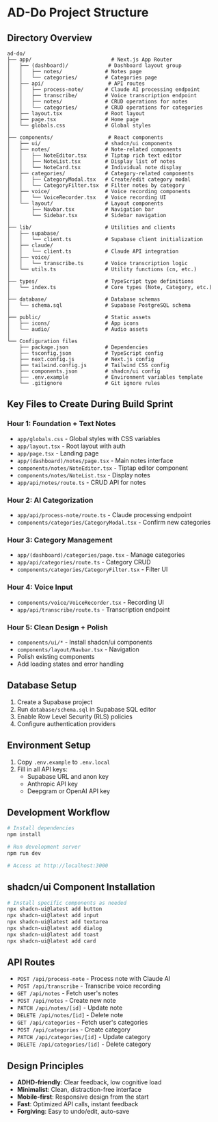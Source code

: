 # AD-Do Project Structure

## Directory Overview

```
ad-do/
├── app/                          # Next.js App Router
│   ├── (dashboard)/             # Dashboard layout group
│   │   ├── notes/              # Notes page
│   │   └── categories/         # Categories page
│   ├── api/                     # API routes
│   │   ├── process-note/       # Claude AI processing endpoint
│   │   ├── transcribe/         # Voice transcription endpoint
│   │   ├── notes/              # CRUD operations for notes
│   │   └── categories/         # CRUD operations for categories
│   ├── layout.tsx              # Root layout
│   ├── page.tsx                # Home page
│   └── globals.css             # Global styles
│
├── components/                  # React components
│   ├── ui/                     # shadcn/ui components
│   ├── notes/                  # Note-related components
│   │   ├── NoteEditor.tsx      # Tiptap rich text editor
│   │   ├── NoteList.tsx        # Display list of notes
│   │   └── NoteCard.tsx        # Individual note display
│   ├── categories/             # Category-related components
│   │   ├── CategoryModal.tsx   # Create/edit category modal
│   │   └── CategoryFilter.tsx  # Filter notes by category
│   ├── voice/                  # Voice recording components
│   │   └── VoiceRecorder.tsx   # Voice recording UI
│   └── layout/                 # Layout components
│       ├── Navbar.tsx          # Navigation bar
│       └── Sidebar.tsx         # Sidebar navigation
│
├── lib/                        # Utilities and clients
│   ├── supabase/
│   │   └── client.ts           # Supabase client initialization
│   ├── claude/
│   │   └── client.ts           # Claude API integration
│   ├── voice/
│   │   └── transcribe.ts       # Voice transcription logic
│   └── utils.ts                # Utility functions (cn, etc.)
│
├── types/                      # TypeScript type definitions
│   └── index.ts                # Core types (Note, Category, etc.)
│
├── database/                   # Database schemas
│   └── schema.sql              # Supabase PostgreSQL schema
│
├── public/                     # Static assets
│   ├── icons/                  # App icons
│   └── audio/                  # Audio assets
│
└── Configuration files
    ├── package.json            # Dependencies
    ├── tsconfig.json           # TypeScript config
    ├── next.config.js          # Next.js config
    ├── tailwind.config.js      # Tailwind CSS config
    ├── components.json         # shadcn/ui config
    ├── .env.example            # Environment variables template
    └── .gitignore              # Git ignore rules
```

## Key Files to Create During Build Sprint

### Hour 1: Foundation + Text Notes
- `app/globals.css` - Global styles with CSS variables
- `app/layout.tsx` - Root layout with auth
- `app/page.tsx` - Landing page
- `app/(dashboard)/notes/page.tsx` - Main notes interface
- `components/notes/NoteEditor.tsx` - Tiptap editor component
- `components/notes/NoteList.tsx` - Display notes
- `app/api/notes/route.ts` - CRUD API for notes

### Hour 2: AI Categorization
- `app/api/process-note/route.ts` - Claude processing endpoint
- `components/categories/CategoryModal.tsx` - Confirm new categories

### Hour 3: Category Management
- `app/(dashboard)/categories/page.tsx` - Manage categories
- `app/api/categories/route.ts` - Category CRUD
- `components/categories/CategoryFilter.tsx` - Filter UI

### Hour 4: Voice Input
- `components/voice/VoiceRecorder.tsx` - Recording UI
- `app/api/transcribe/route.ts` - Transcription endpoint

### Hour 5: Clean Design + Polish
- `components/ui/*` - Install shadcn/ui components
- `components/layout/Navbar.tsx` - Navigation
- Polish existing components
- Add loading states and error handling

## Database Setup

1. Create a Supabase project
2. Run `database/schema.sql` in Supabase SQL editor
3. Enable Row Level Security (RLS) policies
4. Configure authentication providers

## Environment Setup

1. Copy `.env.example` to `.env.local`
2. Fill in all API keys:
   - Supabase URL and anon key
   - Anthropic API key
   - Deepgram or OpenAI API key

## Development Workflow

```bash
# Install dependencies
npm install

# Run development server
npm run dev

# Access at http://localhost:3000
```

## shadcn/ui Component Installation

```bash
# Install specific components as needed
npx shadcn-ui@latest add button
npx shadcn-ui@latest add input
npx shadcn-ui@latest add textarea
npx shadcn-ui@latest add dialog
npx shadcn-ui@latest add toast
npx shadcn-ui@latest add card
```

## API Routes

- `POST /api/process-note` - Process note with Claude AI
- `POST /api/transcribe` - Transcribe voice recording
- `GET /api/notes` - Fetch user's notes
- `POST /api/notes` - Create new note
- `PATCH /api/notes/[id]` - Update note
- `DELETE /api/notes/[id]` - Delete note
- `GET /api/categories` - Fetch user's categories
- `POST /api/categories` - Create category
- `PATCH /api/categories/[id]` - Update category
- `DELETE /api/categories/[id]` - Delete category

## Design Principles

- **ADHD-friendly**: Clear feedback, low cognitive load
- **Minimalist**: Clean, distraction-free interface
- **Mobile-first**: Responsive design from the start
- **Fast**: Optimized API calls, instant feedback
- **Forgiving**: Easy to undo/edit, auto-save
